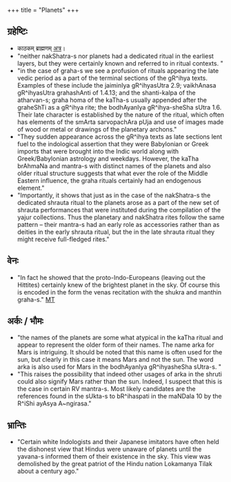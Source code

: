 +++
title = "Planets"
+++

## ग्रहेष्टिः
- काठकम् ब्राह्मणम् [अत्र](../../../kalpaH/brAhmaNam/kAThakam/graheShTiH/)।
- "neither nakShatra-s nor planets had a dedicated ritual in the earliest layers, but they were certainly known and referred to in ritual contexts. "
- "in the case of graha-s we see a profusion of rituals appearing the late vedic period as a part of the terminal sections of the gR^ihya texts. Examples of these include the jaiminIya gR^ihyasUtra 2.9; vaikhAnasa gR^ihyasUtra grahashAnti of 1.4.13; and the shanti-kalpa of the atharvan-s; graha homa of the kaTha-s usually appended after the graheShTi as a gR^ihya rite; the bodhAyanIya gR^ihya-sheSha sUtra 1.6. Their late character is established by the nature of the ritual, which often has elements of the smArta sarvopachAra pUja and use of images made of wood or metal or drawings of the planetary archons."
- "They sudden appearance across the gR^ihya texts as late sections lent fuel to the indological assertion that they were Babylonian or Greek imports that were brought into the Indic world along with Greek/Babylonian astrology and weekdays. However, the kaTha brAhmaNa and mantra-s with distinct names of the planets and also older ritual structure suggests that what ever the role of the Middle Eastern influence, the graha rituals certainly had an endogenous element."
- "Importantly, it shows that just as in the case of the nakShatra-s the dedicated shrauta ritual to the planets arose as a part of the new set of shrauta performances that were instituted during the compilation of the yajur collections. Thus the planetary and nakShatra rites follow the same pattern – their mantra-s had an early role as accessories rather than as deities in the early shrauta ritual, but the in the late shrauta ritual they might receive full-fledged rites."

## वेनः
- "In fact he showed that the proto-Indo-Europeans (leaving out the Hittites) certainly knew of the brightest planet in the sky. Of course this is encoded in the form the venas recitation with the shukra and manthin graha-s." [MT](https://manasataramgini.wordpress.com/2010/02/18/the-oldest-surviving-planetary-ritual-of-the-hindus/)

## अर्कः / भौमः
- "the names of the planets are some what atypical in the kaTha ritual and appear to represent the older form of their names. The name arka for Mars is intriguing. It should be noted that this name is often used for the sun, but clearly in this case it means Mars and not the sun. The word arka is also used for Mars in the bodhAyanIya gR^ihyasheSha sUtra-s. "
- "This raises the possibility that indeed other usages of arka in the shruti could also signify Mars rather than the sun. Indeed, I suspect that this is the case in certain RV mantra-s. Most likely candidates are the references found in the sUkta-s to bR^ihaspati in the maNDala 10 by the R^iShi ayAsya A~ngirasa."

## भ्रान्तिः
- "Certain white Indologists and their Japanese imitators have often held the dishonest view that Hindus were unaware of planets until the yavana-s informed them of their existence in the sky. This view was demolished by the great patriot of the Hindu nation Lokamanya Tilak about a century ago."
